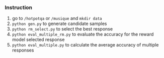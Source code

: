 ### Instruction

1. go to `/hotpotqa` or `/musique` and `mkdir data`
2. `python gen.py` to generate candidate samples
3. `python rm_select.py` to select the best response
4. `python eval_multiple_rm.py` to evaluate the accuracy for the reward model selected response
5. `python eval_multiple.py` to calculate the average accuracy of multiple responses
